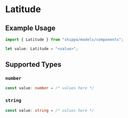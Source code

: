 # Latitude

## Example Usage

```typescript
import { Latitude } from "shippo/models/components";

let value: Latitude = "<value>";
```

## Supported Types

### `number`

```typescript
const value: number = /* values here */
```

### `string`

```typescript
const value: string = /* values here */
```

